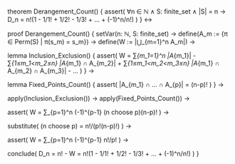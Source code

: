 theorem Derangement_Count() {
  assert(
    ∀n ∈ ℕ ∧ S: finite_set ∧ |S| = n →
    D_n = n!(1 - 1/1! + 1/2! - 1/3! + ... + (-1)^n/n!)
  )
} ↔

proof Derangement_Count() {
  setVar(n: ℕ, S: finite_set) →
  define(A_m := {π ∈ Perm(S) | π(s_m) = s_m}) →
  define(W := |⋃_{m=1}^n A_m|) →
  
  lemma Inclusion_Exclusion() {
    assert(
      W = ∑_{m_1=1}^n |A_{m_1}| - 
          ∑_{1≤m_1<m_2≤n} |A_{m_1} ∩ A_{m_2}| +
          ∑_{1≤m_1<m_2<m_3≤n} |A_{m_1} ∩ A_{m_2} ∩ A_{m_3}| - ...
    )
  } →

  lemma Fixed_Points_Count() {
    assert(
      |A_{m_1} ∩ ... ∩ A_{p}| = (n-p)!
    )
  } →

  apply(Inclusion_Exclusion()) →
  apply(Fixed_Points_Count()) →
  
  assert(
    W = ∑_{p=1}^n (-1)^{p-1} (n choose p)(n-p)!
  ) →
  
  substitute(
    (n choose p) = n!/(p!(n-p)!)
  ) →
  
  assert(
    W = ∑_{p=1}^n (-1)^{p-1} n!/p!
  ) →
  
  conclude(
    D_n = n! - W = n!(1 - 1/1! + 1/2! - 1/3! + ... + (-1)^n/n!)
  )
}